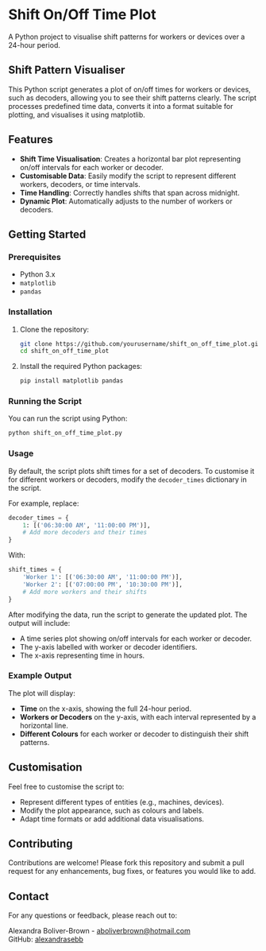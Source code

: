# Shift On/Off Time Plot

A Python project to visualise shift patterns for workers or devices over a 24-hour period.

## Shift Pattern Visualiser

This Python script generates a plot of on/off times for workers or devices, such as decoders, allowing you to see their shift patterns clearly. The script processes predefined time data, converts it into a format suitable for plotting, and visualises it using matplotlib.

## Features

- **Shift Time Visualisation**: Creates a horizontal bar plot representing on/off intervals for each worker or decoder.
- **Customisable Data**: Easily modify the script to represent different workers, decoders, or time intervals.
- **Time Handling**: Correctly handles shifts that span across midnight.
- **Dynamic Plot**: Automatically adjusts to the number of workers or decoders.

## Getting Started

### Prerequisites

- Python 3.x
- `matplotlib`
- `pandas`

### Installation

1. Clone the repository:

   ```bash
   git clone https://github.com/yourusername/shift_on_off_time_plot.git
   cd shift_on_off_time_plot
   ```

2. Install the required Python packages:

   ```bash
   pip install matplotlib pandas
   ```

### Running the Script

You can run the script using Python:

```bash
python shift_on_off_time_plot.py
```

### Usage

By default, the script plots shift times for a set of decoders. To customise it for different workers or decoders, modify the `decoder_times` dictionary in the script. 

For example, replace:

```python
decoder_times = {
    1: [('06:30:00 AM', '11:00:00 PM')],
    # Add more decoders and their times
}
```

With:

```python
shift_times = {
    'Worker 1': [('06:30:00 AM', '11:00:00 PM')],
    'Worker 2': [('07:00:00 PM', '10:30:00 PM')],
    # Add more workers and their shifts
}
```

After modifying the data, run the script to generate the updated plot. The output will include:

- A time series plot showing on/off intervals for each worker or decoder.
- The y-axis labelled with worker or decoder identifiers.
- The x-axis representing time in hours.

### Example Output

The plot will display:
- **Time** on the x-axis, showing the full 24-hour period.
- **Workers or Decoders** on the y-axis, with each interval represented by a horizontal line.
- **Different Colours** for each worker or decoder to distinguish their shift patterns.

## Customisation

Feel free to customise the script to:

- Represent different types of entities (e.g., machines, devices).
- Modify the plot appearance, such as colours and labels.
- Adapt time formats or add additional data visualisations.

## Contributing

Contributions are welcome! Please fork this repository and submit a pull request for any enhancements, bug fixes, or features you would like to add.

## Contact

For any questions or feedback, please reach out to:

Alexandra Boliver-Brown - aboliverbrown@hotmail.com  
GitHub: [alexandrasebb](https://github.com/alexandrasebb)
